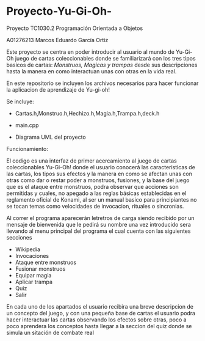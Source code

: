 # Proyecto-Yu-Gi-Oh-
Proyecto TC1030.2 Programación Orientada a Objetos

A01276213 Marcos Eduardo García Ortiz

Este proyecto se centra en poder introducir al usuario al mundo de Yu-Gi-Oh juego de cartas coleccionables donde se familiarizará con los tres tipos basicos de cartas: *Monstruos, Magicas y trampas* desde sus descripciones hasta la manera en como interactuan unas con otras en la vida real.

En este repositorio se incluyen los archivos necesarios para hacer funcionar la aplicacion de aprendizaje de Yu-gi-oh!

Se incluye:

* Cartas.h,Monstruo.h,Hechizo.h,Magia.h,Trampa.h,deck.h

* main.cpp

* Diagrama UML del proyecto

Funcionamiento:

El codigo es una interfaz de primer acercamiento al juego de cartas coleccionables Yu-Gi-Oh! donde el usuario conocerá 
las caracteristicas de las cartas, los tipos sus efectos y la manera en como se afectan unas con otras como dar o restar poder a monstruos,
fusiones, y la base del juego que es el ataque entre monstruos, podra observar que acciones son permitidas y cuales, no apegado a las reglas 
básicas establecidas en el reglamento oficial de Konami, al ser un manual basico para principiantes no se tocan temas como velocidades de invocacion, rituales o sincronias.

Al correr el programa aparecerán letretros de carga siendo recibido por un mensaje de bienvenida que le pedirá su nombre 
una vez introducido sera llevando al menu principal del programa el cual cuenta con las siguientes secciones

* Wikipedia
* Invocaciones
* Ataque entre monstruos
* Fusionar monstruos
* Equipar magia 
* Aplicar trampa
* Quiz
* Salir

En cada uno de los apartados el usuario recibira una breve descripcion de un concepto del juego, y con una pequeña base de cartas el usuario podra hacer interactuar las cartas observando los efectos sobre otras, poco a poco aprendera los conceptos hasta llegar a la seccion del quiz donde se simula un sitación de combate real 





